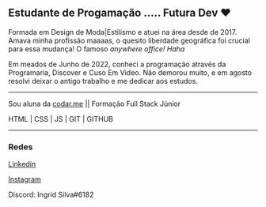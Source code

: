 ## Estudante de Progamação ..... Futura Dev ♥ ##


Formada em Design de Moda|Estilismo e atuei na área desde de 2017.
Amava minha profissão maaaas, o quesito liberdade geográfica foi crucial para essa mudança!  O famoso *anywhere office! Haha*

Em meados de Junho de 2022, conheci a programação através da Programaria, Discover e Cuso Em Video. Não demorou muito, e em agosto resolvi deixar o antigo trabalho e me dedicar aos estudos.

---

Sou aluna da [codar.me](https://codar.me/) || Formação Full Stack Júnior

HTML  | CSS  |  JS  | GIT  | GITHUB

---

### Redes ###

[Linkedin](https://www.linkedin.com/in/ingrid-silva-cassiano-80618020a/)

[Instagram](https://www.instagram.com/ingridsilvac14/)

Discord: Ingrid Silva#6182



